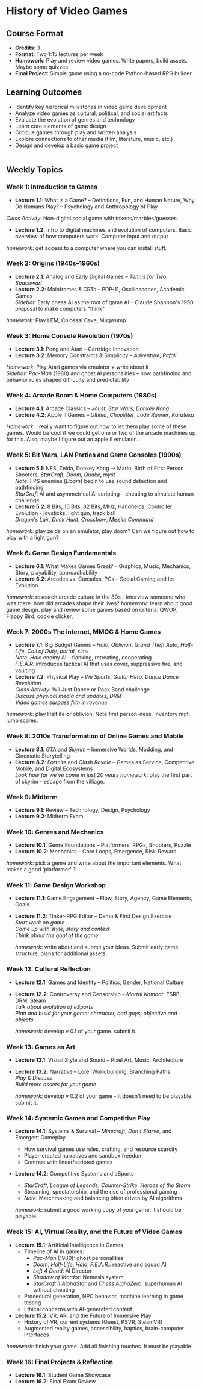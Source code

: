 # History of Video Games

## Course Format
- **Credits**: 3
- **Format**: Two 1:15 lectures per week
- **Homework**: Play and review video games. Write papers, build assets. Maybe some quizzes
- **Final Project**: Simple game using a no-code Python-based RPG builder

## Learning Outcomes
- Identify key historical milestones in video game development
- Analyze video games as cultural, political, and social artifacts
- Evaluate the evolution of genres and technology
- Learn core elements of game design
- Critique games through play and written analysis
- Explore connections to other media (film, literature, music, etc.)
- Design and develop a basic game project

---

## Weekly Topics

### Week 1: Introduction to Games
- **Lecture 1.1**: What is a Game? – Definitions, Fun, and Human Nature, Why Do Humans Play? – Psychology and Anthropology of Play
  
*Class Activity*: Non-digital social game with tokens/marbles/guesses
  
- **Lecture 1.2**: Intro to digital machines and evolution of computers. Basic overview of how computers work. Computer input and output 

*homework*: get access to a computer where you can install stuff. 

### Week 2: Origins (1940s–1960s)
- **Lecture 2.1**: Analog and Early Digital Games – *Tennis for Two*, *Spacewar!*
- **Lecture 2.2**: Mainframes & CRTs – PDP-11, Oscilloscopes, Academic Games  
  *Sidebar*: Early chess AI as the root of game AI – Claude Shannon's 1950 proposal to make computers "think"

*homework*: Play LEM, Colossal Cave, Mugwump
   
### Week 3: Home Console Revolution (1970s)
- **Lecture 3.1**: Pong and Atari – Cartridge Innovation
- **Lecture 3.2**: Memory Constraints & Simplicity – *Adventure*, *Pitfall*  

*Homework*: Play Atari games via emulator + write about it  
  *Sidebar*: *Pac-Man* (1980) and ghost AI personalities – how pathfinding and behavior rules shaped difficulty and predictability

### Week 4: Arcade Boom & Home Computers (1980s)
- **Lecture 4.1**: Arcade Classics – *Joust*, *Star Wars*, *Donkey Kong*
- **Lecture 4.2**: Apple II Games – *Ultima*, *Choplifter*, *Lode Runner*, *Karateka*  

*Homework*: I really want to figure out how to let them play some of these games. Would be cool if we could get one or two of the arcade machines up for this. Also, maybe I figure out an apple II emulator...

### Week 5: Bit Wars, LAN Parties and Game Consoles (1990s)
- **Lecture 5.1**: NES, Zelda, Donkey Kong -> Mario, Birth of First Person Shooters, *StarCraft*, *Doom*, *Quake*, *myst*  
  *Note*: FPS enemies (*Doom*) begin to use sound detection and pathfinding  
  *StarCraft* AI and asymmetrical AI scripting – cheating to simulate human challenge
- **Lecture 5.2**: 8 Bits, 16 Bits, 32 Bits, MHz, Handhelds, Controller Evolution - joysticks, light gun, track ball  
  *Dragon's Lair*, *Duck Hunt*, *Crossbow*, *Missile Command*

*homework*: play zelda on an emulator, play doom? Can we figure out how to play with a light gun?

### Week 6: Game Design Fundamentals
- **Lecture 6.1**: What Makes Games Great? – Graphics, Music, Mechanics, Story, playability, approachability
- **Lecture 6.2**: Arcades vs. Consoles, PCs – Social Gaming and Its Evolution

*homework*: research arcade culture in the 80s - interview someone who was there. how did arcades shape their lives?
*homework*: learn about good game design. play and review some games based on criteria. QWOP, Flappy Bird, cookie clicker, 
  

### Week 7: 2000s The internet, MMOG & Home Games
- **Lecture 7.1**: Big Budget Games – *Halo*, *Oblivion*, *Grand Theft Auto*, *Half-Life*, *Call of Duty*, *portal*, *sims*  
  *Note*: *Halo* enemy AI – flanking, retreating, cooperating  
  *F.E.A.R.* introduces tactical AI that uses cover, suppressive fire, and vaulting
- **Lecture 7.2**: Physical Play – *Wii Sports*, *Guitar Hero*, *Dance Dance Revolution*  
  *Class Activity*: Wii Just Dance or Rock Band challenge  
  *Discuss physical media and updates, DRM*  
  *Video games surpass film in revenue*

*homework*: play Halflife or oblivion. Note first person-ness. Inventory mgt. jump scares.

### Week 8: 2010s Transformation of Online Games and Mobile
- **Lecture 8.1**: *GTA* and *Skyrim* – Immersive Worlds, Modding, and Cinematic Storytelling
- **Lecture 8.2**: *Fortnite* and *Clash Royale* – Games as Service, Competitive Mobile, and Digital Ecosystems  
  *Look how far we've come in just 20 years*
*homework*: play the first part of skyrim - escape from the villiage. 

### Week 9: Midterm
- **Lecture 9.1**: Review – Technology, Design, Psychology
- **Lecture 9.2**: Midterm Exam

### Week 10: Genres and Mechanics
- **Lecture 10.1**: Genre Foundations – Platformers, RPGs, Shooters, Puzzle
- **Lecture 10.2**: Mechanics – Core Loops, Emergence, Risk-Reward

*homework*: pick a genre and write about the important elements. What makes a good 'platformer' ?

### Week 11: Game Design Workshop
- **Lecture 11.1**: Game Engagement – Flow, Story, Agency, Game Elements, Goals
- **Lecture 11.2**: Tinker-RPG Editor – Demo & First Design Exercise  
  *Start work on game*  
  *Come up with style, story and context*  
  *Think about the goal of the game*
  
  *homework*: write about and submit your ideas. Submit early game structure, plans for additional assets.

### Week 12: Cultural Reflection
- **Lecture 12.1**: Games and Identity – Politics, Gender, National Culture
- **Lecture 12.2**: Controversy and Censorship – *Mortal Kombat*, ESRB, DRM, Steam  
  *Talk about evolution of eSports*  
  *Plan and build for your game: character, bad guys, objective and objects*

  *homework*: develop v 0.1 of your game. submit it.

### Week 13: Games as Art
- **Lecture 13.1**: Visual Style and Sound – Pixel Art, Music, Architecture
- **Lecture 13.2**: Narrative – Lore, Worldbuilding, Branching Paths  
  *Play & Discuss*  
  *Build more assets for your game*

  *homework*: develop v 0.2 of your game - it doesn't need to be playable. submit it.

### Week 14: Systemic Games and Competitive Play
- **Lecture 14.1**: Systems & Survival – *Minecraft*, *Don't Starve*, and Emergent Gameplay  
  - How survival games use rules, crafting, and resource scarcity  
  - Player-created narratives and sandbox freedom  
  - Contrast with linear/scripted games
- **Lecture 14.2**: Competitive Systems and eSports  
  - *StarCraft*, *League of Legends*, *Counter-Strike*, *Heroes of the Storm*  
  - Streaming, spectatorship, and the rise of professional gaming  
  - *Note*: Matchmaking and balancing often driven by AI algorithms
 
  *homework*: submit a good working copy of your game. it should be playable.

### Week 15: AI, Virtual Reality, and the Future of Video Games
- **Lecture 15.1**: Artificial Intelligence in Games  
  - Timeline of AI in games:  
    - *Pac-Man* (1980): ghost personalities  
    - *Doom*, *Half-Life*, *Halo*, *F.E.A.R.*: reactive and squad AI  
    - *Left 4 Dead*: AI Director  
    - *Shadow of Mordor*: Nemesis system  
    - *StarCraft II AlphaStar* and *Chess AlphaZero*: superhuman AI without cheating  
  - Procedural generation, NPC behavior, machine learning in game testing  
  - Ethical concerns with AI-generated content
- **Lecture 15.2**: VR, AR, and the Future of Immersive Play  
  - History of VR, current systems (Quest, PSVR, SteamVR)  
  - Augmented reality games, accessibility, haptics, brain-computer interfaces

*homework*: finish your game. Add all finishing touches. It must be playable.

### Week 16: Final Projects & Reflection
- **Lecture 16.1**: Student Game Showcase
- **Lecture 16.2**: Final Exam Review
